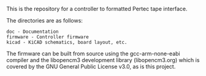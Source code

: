 This is the repository for a controller to formatted Pertec tape interface.

The directories are as follows:

	doc - Documentation
	firmware - Controller firmware
	kicad - KiCAD schematics, board layout, etc.

The firmware can be built from source using the gcc-arm-none-eabi compiler
and the libopencm3 development library (libopencm3.org) which is covered by
the GNU General Public License v3.0, as is this project.



